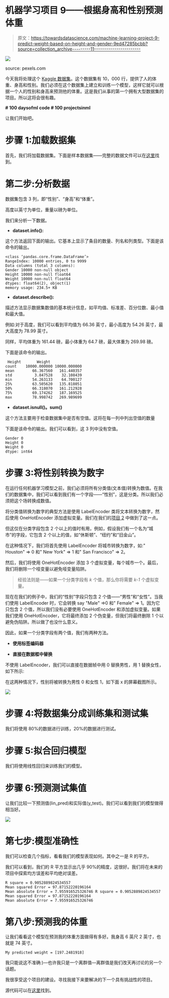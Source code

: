 # 机器学习项目 9——根据身高和性别预测体重

> 原文：<https://towardsdatascience.com/machine-learning-project-9-predict-weight-based-on-height-and-gender-9ed47285bcbb?source=collection_archive---------11----------------------->

![](img/c202774cc80f58c8a93909bc41eeb01a.png)

source: pexels.com

今天我将处理这个 [Kaggle 数据集](https://www.kaggle.com/mustafaali96/weight-height)。这个数据集有 10，000 行，提供了人的体重、身高和性别。我们必须在这个数据集上建立和训练一个模型，这样它就可以根据一个人的性别和身高来预测他的体重。这是我们从事的第一个拥有大型数据集的项目。所以这将会很有趣。

**# 100 daysofml code # 100 projectsinml**

让我们开始吧。

# 步骤 1:加载数据集

首先，我们将加载数据集。下面是样本数据集——完整的数据文件可以在[这里](https://github.com/omairaasim/machine_learning/tree/master/project_9_predict_weight_sex)找到。

# 第二步:分析数据

数据集包含 3 列，即“性别”、“身高”和“体重”。

高度以英寸为单位，重量以磅为单位。

我们来分析一下数据。

*   **dataset.info():**

这个方法返回下面的输出。它基本上显示了条目的数量、列名和列类型。下面是该命令的输出。

```
<class ‘pandas.core.frame.DataFrame’>
RangeIndex: 10000 entries, 0 to 9999
Data columns (total 3 columns):
Gender 10000 non-null object
Height 10000 non-null float64
Weight 10000 non-null float64
dtypes: float64(2), object(1)
memory usage: 234.5+ KB
```

*   **dataset.describe():**

描述方法显示数据集数值的基本统计信息，如平均值、标准差、百分位数、最小值和最大值。

例如:对于高度，我们可以看到平均值为 66.36 英寸，最小高度为 54.26 英寸，最大高度为 78.99 英寸。

同样，平均体重为 161.44 磅，最小体重为 64.7 磅，最大体重为 269.98 磅。

下面是该命令的输出。

```
 Height       Weight
count    10000.000000 10000.000000
mean        66.367560   161.440357
std          3.847528    32.108439
min         54.263133    64.700127
25%         63.505620   135.818051
50%         66.318070   161.212928
75%         69.174262   187.169525
max         78.998742   269.989699
```

*   **dataset.isnull()。sum()**

这个方法主要用于检查数据集中是否有空值。这将在每一列中列出空值的数量

下面是该命令的输出。我们可以看到，这 3 列中没有空值。

```
Gender 0
Height 0
Weight 0
dtype: int64
```

# 步骤 3:将性别转换为数字

在运行任何机器学习模型之前，我们必须将所有分类值(文本值)转换为数值。在我们的数据集中，我们可以看到我们有一个字段——“性别”，这是分类。所以我们必须把这个场转换成数值。

将分类值转换为数字的典型方法是使用 LabelEncoder 类将文本转换为数字，然后使用 OneHotEncoder 添加虚拟变量。我们在我们的[项目 2](https://medium.com/@omairaasim/machine-learning-project-2-predict-profit-using-multiple-linear-regression-10e736d8bba5) 中做到了这一点。

但这仅在分类字段包含 2 个以上的值时有用，例如，假设我们有一个名为“城市”的字段，它包含 2 个以上的值，如“休斯顿”、“纽约”和“旧金山”。

在这种情况下，我们将首先使用 LabelEncoder 将城市转换为数字，如:" Houston" => 0 和" New York" => 1 和" San Francisco" => 2。

然后，我们将使用 OneHotEncoder 添加 3 个虚拟变量，每个城市一个。最后，我们将删除一个哑变量以避免哑变量陷阱。

> 经验法则是——如果一个分类字段有 *k* 个值，那么你将需要 *k-1* 个虚拟变量。

现在在我们的例子中，我们的“性别”字段只包含 2 个值——“男性”和“女性”。当我们使用 LabelEncoder 时，它会转换 say "Male" =>0 和" Female" => 1。因为它只包含 2 个值，所以我们没有必要使用 OneHotEncoder 和添加虚拟变量。如果我们使用 OneHotEncoder，它将最终添加 2 个伪变量，但我们将最终删除 1 个以避免伪陷阱。所以做了也没什么意义。

因此，如果一个分类字段有两个值，我们有两种方法。

*   **使用标签编码器**

*   **直接在数据框中替换**

不使用 LabelEncoder，我们可以直接在数据帧中用 0 替换男性，用 1 替换女性，如下所示:

在这两种情况下，性别将被转换为男性 0 和女性 1，如下面 x 的屏幕截图所示。

![](img/cbd2d8b3ef1cee96e95eb1f3cd450bd3.png)

# 步骤 4:将数据集分成训练集和测试集

我们将使用 80%的数据进行训练，20%的数据进行测试。

# 步骤 5:拟合回归模型

我们将使用线性回归来训练我们的模型。

# 步骤 6:预测测试集值

让我们比较一下预测值(lin_pred)和实际值(y_test)。我们可以看到我们的模型做得相当好。

![](img/3a78059990372e14dc57f0da40a104bd.png)

# 第七步:模型准确性

我们可以检查几个指标，看看我们的模型表现如何。其中之一是 R 的平方。

我们可以看到，我们的 R 平方显示出几乎 90%的精度，这很好。我们将在未来的项目中探索均方误差和平均绝对误差。

```
R square = 0.9052889824534557
Mean squared Error = 97.87152220196164
Mean absolute Error = 7.955916525326746 R square = 0.9052889824534557
Mean squared Error = 97.87152220196164
Mean absolute Error = 7.955916525326746
```

# 第八步:预测我的体重

让我们看看这个模型在预测我的体重方面做得有多好。我身高 6 英尺 2 英寸，也就是 74 英寸。

```
My predicted weight = [197.2481918]
```

我只能说这不准确:)—也许我只是一个离群值—离群值是我们改天再讨论的另一个话题。

我很享受这个项目的建设。寻找我接下来要解决的下一个具有挑战性的项目。

源代码可以在[这里](https://github.com/omairaasim/machine_learning/tree/master/project_9_predict_weight_sex)找到。